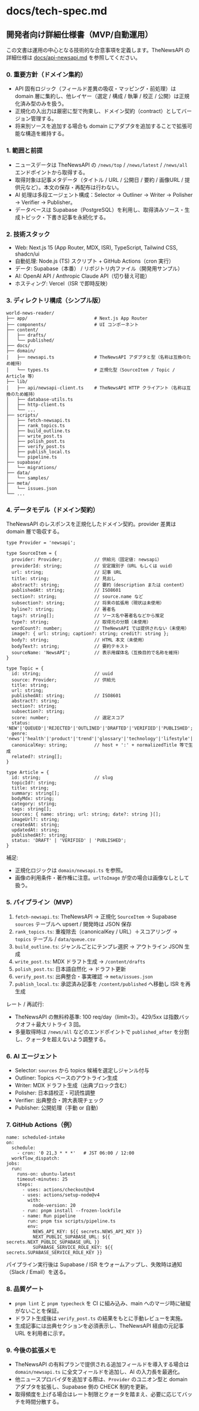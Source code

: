 # docs/tech-spec.md
## 開発者向け詳細仕様書（MVP/自動運用）

この文書は運用の中心となる技術的な合意事項を定義します。TheNewsAPI の詳細仕様は [docs/api-newsapi.md](./api-newsapi.md) を参照してください。

### 0. 重要方針（ドメイン集約）
- API 固有ロジック（フィールド差異の吸収・マッピング・前処理）は domain 層に集約し、他レイヤー（選定 / 構成 / 執筆 / 校正 / 公開）は正規化済み型のみを扱う。
- 正規化の入出力は厳密に型で拘束し、ドメイン契約（contract）としてバージョン管理する。
- 将来別ソースを追加する場合も domain にアダプタを追加することで拡張可能な構造を維持する。

### 1. 範囲と前提
- ニュースデータは TheNewsAPI の `/news/top` / `/news/latest` / `/news/all` エンドポイントから取得する。
- 取得対象は記事メタデータ（タイトル / URL / 公開日 / 要約 / 画像URL / 提供元など）。本文の保存・再配布は行わない。
- AI 処理は多段エージェント構成：Selector → Outliner → Writer → Polisher → Verifier → Publisher。
- データベースは Supabase（PostgreSQL）を利用し、取得済みソース・生成トピック・下書き記事を永続化する。

### 2. 技術スタック
- Web: Next.js 15 (App Router, MDX, ISR), TypeScript, Tailwind CSS, shadcn/ui
- 自動処理: Node.js (TS) スクリプト + GitHub Actions（cron 実行）
- データ: Supabase（本番） / リポジトリ内ファイル（開発用サンプル）
- AI: OpenAI API / Anthropic Claude API（切り替え可能）
- ホスティング: Vercel（ISR で即時反映）

### 3. ディレクトリ構成（シンプル版）
```
world-news-reader/
├── app/                         # Next.js App Router
├── components/                  # UI コンポーネント
├── content/
│   ├── drafts/
│   └── published/
├── docs/
├── domain/
│   ├── newsapi.ts               # TheNewsAPI アダプタと型（名称は互換のため維持）
│   └── types.ts                 # 正規化型（SourceItem / Topic / Article 等）
├── lib/
│   ├── api/newsapi-client.ts    # TheNewsAPI HTTP クライアント（名称は互換のため維持）
│   ├── database-utils.ts
│   ├── http-client.ts
│   └── ...
├── scripts/
│   ├── fetch-newsapi.ts
│   ├── rank_topics.ts
│   ├── build_outline.ts
│   ├── write_post.ts
│   ├── polish_post.ts
│   ├── verify_post.ts
│   ├── publish_local.ts
│   └── pipeline.ts
├── supabase/
│   └── migrations/
├── data/
│   └── samples/
├── meta/
│   └── issues.json
└── ...
```

### 4. データモデル（ドメイン契約）
TheNewsAPI のレスポンスを正規化したドメイン契約。provider 差異は domain 層で吸収する。

```
type Provider = 'newsapi';

type SourceItem = {
  provider: Provider;            // 供給元（固定値: newsapi）
  providerId: string;            // 安定識別子（URL もしくは uuid）
  url: string;                   // 記事 URL
  title: string;                 // 見出し
  abstract?: string;             // 要約（description または content）
  publishedAt: string;           // ISO8601
  section?: string;              // source.name など
  subsection?: string;           // 将来の拡張用（現状は未使用）
  byline?: string;               // 著者名
  tags?: string[];               // ソース名や著者名などから推定
  type?: string;                 // 取得元の分類（未使用）
  wordCount?: number;            // TheNewsAPI では提供されない（未使用）
  image?: { url: string; caption?: string; credit?: string };
  body?: string;                 // HTML 本文（未使用）
  bodyText?: string;             // 要約テキスト
  sourceName: 'NewsAPI';         // 表示用媒体名（互換目的で名称を維持）
}

type Topic = {
  id: string;                    // uuid
  source: Provider;              // 供給元
  title: string;
  url: string;
  publishedAt: string;           // ISO8601
  abstract?: string;
  section?: string;
  subsection?: string;
  score: number;                 // 選定スコア
  status: 'NEW'|'QUEUED'|'REJECTED'|'OUTLINED'|'DRAFTED'|'VERIFIED'|'PUBLISHED';
  genre: 'news'|'health'|'product'|'trend'|'glossary'|'technology'|'lifestyle'|'culture'|'business'|'science';
  canonicalKey: string;          // host + ':' + normalizedTitle 等で生成
  related?: string[];
}

type Article = {
  id: string;                    // slug
  topicId?: string;
  title: string;
  summary: string[];
  bodyMdx: string;
  category: string;
  tags: string[];
  sources: { name: string; url: string; date?: string }[];
  imageUrl?: string;
  createdAt: string;
  updatedAt: string;
  publishedAt?: string;
  status: 'DRAFT' | 'VERIFIED' | 'PUBLISHED';
}
```

補足:
- 正規化ロジックは `domain/newsapi.ts` を参照。
- 画像の利用条件・著作権に注意。`urlToImage` が空の場合は画像なしとして扱う。

### 5. パイプライン（MVP）
1. `fetch-newsapi.ts`: TheNewsAPI → 正規化 `SourceItem` → Supabase `sources` テーブルへ upsert / 開発時は JSON 保存  
2. `rank_topics.ts`: 重複除去（canonicalKey / URL）＋スコアリング → `topics` テーブル / `data/queue.csv`  
3. `build_outline.ts`: ジャンルごとにテンプレ選択 → アウトライン JSON 生成  
4. `write_post.ts`: MDX ドラフト生成 → `/content/drafts`  
5. `polish_post.ts`: 日本語自然化 → ドラフト更新  
6. `verify_post.ts`: 出典整合・事実確認 → `meta/issues.json`  
7. `publish_local.ts`: 承認済み記事を `/content/published` へ移動し ISR を再生成

レート / 再試行:
- TheNewsAPI の無料枠基準: 100 req/day（limit=3）。429/5xx は指数バックオフ＋最大リトライ 3 回。
- 多量取得時は `/news/all` などのエンドポイントで `published_after` を分割し、クォータを超えないよう調整する。

### 6. AI エージェント
- Selector: `sources` から topics 候補を選定しジャンル付与  
- Outliner: Topics ベースのアウトライン生成  
- Writer: MDX ドラフト生成（出典ブロック含む）  
- Polisher: 日本語校正・可読性調整  
- Verifier: 出典整合・誇大表現チェック  
- Publisher: 公開処理（手動 or 自動）

### 7. GitHub Actions（例）
```
name: scheduled-intake
on:
  schedule:
    - cron: '0 21,3 * * *'   # JST 06:00 / 12:00
  workflow_dispatch:
jobs:
  run:
    runs-on: ubuntu-latest
    timeout-minutes: 25
    steps:
      - uses: actions/checkout@v4
      - uses: actions/setup-node@v4
        with:
          node-version: 20
      - run: pnpm install --frozen-lockfile
      - name: Run pipeline
        run: pnpm tsx scripts/pipeline.ts
        env:
          NEWS_API_KEY: ${{ secrets.NEWS_API_KEY }}
          NEXT_PUBLIC_SUPABASE_URL: ${{ secrets.NEXT_PUBLIC_SUPABASE_URL }}
          SUPABASE_SERVICE_ROLE_KEY: ${{ secrets.SUPABASE_SERVICE_ROLE_KEY }}
```

パイプライン実行後は Supabase / ISR をウォームアップし、失敗時は通知（Slack / Email）を送る。

### 8. 品質ゲート
- `pnpm lint` と `pnpm typecheck` を CI に組み込み、main へのマージ時に破綻がないことを保証。
- ドラフト生成後は `verify_post.ts` の結果をもとに手動レビューを実施。
- 生成記事には出典セクションを必須表示し、TheNewsAPI 経由の元記事 URL を利用者に示す。

### 9. 今後の拡張メモ
- TheNewsAPI の有料プランで提供される追加フィールドを導入する場合は `domain/newsapi.ts` に全文フィールドを追加し、AI の入力長を最適化。
- 他ニュースプロバイダを追加する際は、`Provider` のユニオン型と domain アダプタを拡張し、Supabase 側の CHECK 制約を更新。
- 取得頻度を上げる場合はレート制限とクォータを踏まえ、必要に応じてバッチを時間分散する。
